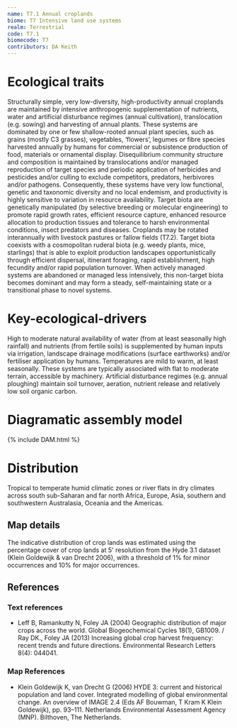 ```yaml
---
name: T7.1 Annual croplands
biome: T7 Intensive land use systems
realm: Terrestrial
code: T7.1
biomecode: T7
contributors: DA Keith
---
```


# Ecological traits

Structurally simple, very low-diversity, high-productivity annual croplands are maintained by intensive anthropogenic supplementation of nutrients, water and artificial disturbance regimes (annual cultivation), translocation (e.g. sowing) and harvesting of annual plants. These systems are dominated by one or few shallow-rooted annual plant species, such as grains (mostly C3 grasses), vegetables, ‘flowers’, legumes or fibre species harvested annually by humans for commercial or subsistence production of food, materials or ornamental display. Disequilibrium community structure and composition is maintained by translocations and/or managed reproduction of target species and periodic application of herbicides and pesticides and/or culling to exclude competitors, predators, herbivores and/or pathogens. Consequently, these systems have very low functional, genetic and taxonomic diversity and no local endemism, and productivity is highly sensitive to variation in resource availability. Target biota are genetically manipulated (by selective breeding or molecular engineering) to promote rapid growth rates, efficient resource capture, enhanced resource allocation to production tissues and tolerance to harsh environmental conditions, insect predators and diseases. Croplands may be rotated interannually with livestock pastures or fallow fields (T7.2). Target biota coexists with a cosmopolitan ruderal biota (e.g. weedy plants, mice, starlings) that is able to exploit production landscapes opportunistically through efficient dispersal, itinerant foraging, rapid establishment, high fecundity and/or rapid population turnover. When actively managed systems are abandoned or managed less intensively, this non-target biota becomes dominant and may form a steady, self-maintaining state or a transitional phase to novel systems.

# Key-ecological-drivers

High to moderate natural availability of water (from at least seasonally high rainfall) and nutrients (from fertile soils) is supplemented by human inputs via irrigation, landscape drainage modifications (surface earthworks) and/or fertiliser application by humans. Temperatures are mild to warm, at least seasonally. These systems are typically associated with flat to moderate terrain, accessible by machinery. Artificial disturbance regimes (e.g. annual ploughing) maintain soil turnover, aeration, nutrient release and relatively low soil organic carbon.

# Diagramatic assembly model

{% include DAM.html %}

# Distribution

Tropical to temperate humid climatic zones or river flats in dry climates across south sub-Saharan and far north Africa, Europe, Asia, southern and southwestern Australasia, Oceania and the Americas.

## Map details

The indicative distribution of crop lands was estimated using the percentage cover of crop lands at 5' resolution from the Hyde 3.1 dataset (Klein Goldewijk & van Drecht 2006), with a threshold of 1% for minor occurrences and 10% for major occurrences.

## References

### Text references

* Leff B, Ramankutty N, Foley JA (2004) Geographic distribution of major crops across the world. Global Biogeochemical Cycles 18(1), GB1009. / Ray DK., Foley JA (2013) Increasing global crop harvest frequency: recent trends and future directions. Environmental Research Letters 8(4): 044041.

### Map References

* Klein Goldewijk K, van Drecht G (2006) HYDE 3: current and historical population and land cover. Integrated modelling of global environmental change. An overview of IMAGE 2.4 (Eds AF Bouwman, T Kram K Klein Goldewijk), pp. 93–111. Netherlands Environmental Assessment Agency (MNP). Bilthoven, The Netherlands.
